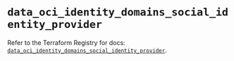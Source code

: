 # `data_oci_identity_domains_social_identity_provider`

Refer to the Terraform Registry for docs: [`data_oci_identity_domains_social_identity_provider`](https://registry.terraform.io/providers/oracle/oci/7.19.0/docs/data-sources/identity_domains_social_identity_provider).
